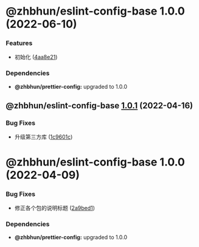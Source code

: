 # @zhbhun/eslint-config-base 1.0.0 (2022-06-10)


### Features

* 初始化 ([4aa8e21](https://github.com/zhbhun/standard/commit/4aa8e216b6911a0e3b625c40071d6468e0e60172))





### Dependencies

* **@zhbhun/prettier-config:** upgraded to 1.0.0

## @zhbhun/eslint-config-base [1.0.1](https://github.com/openeagle/standard/compare/@zhbhun/eslint-config-base@1.0.0...@zhbhun/eslint-config-base@1.0.1) (2022-04-16)


### Bug Fixes

* 升级第三方库 ([1c9601c](https://github.com/openeagle/standard/commit/1c9601c99c501b8debf9c236199a432860deb6b8))

# @zhbhun/eslint-config-base 1.0.0 (2022-04-09)


### Bug Fixes

* 修正各个包的说明标题 ([2a9bed1](https://github.com/openeagle/standard/commit/2a9bed122523945df6b7bb3dcddb117ddf738598))





### Dependencies

* **@zhbhun/prettier-config:** upgraded to 1.0.0
